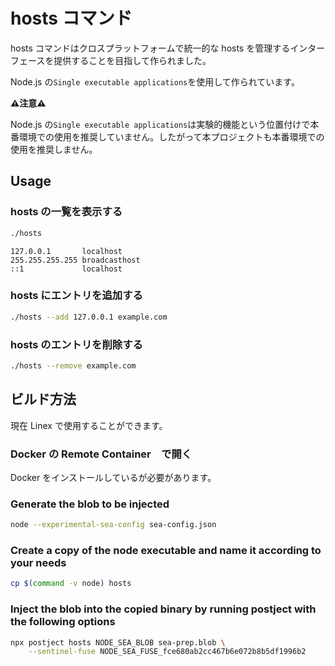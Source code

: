 # hosts コマンド

hosts コマンドはクロスプラットフォームで統一的な hosts を管理するインターフェースを提供することを目指して作られました。

Node.js の`Single executable applications`を使用して作られています。

__⚠️注意⚠️__

Node.js の`Single executable applications`は実験的機能という位置付けで本番環境での使用を推奨していません。したがって本プロジェクトも本番環境での使用を推奨しません。

## Usage

### hosts の一覧を表示する

```bash
./hosts
```

```
127.0.0.1       localhost
255.255.255.255 broadcasthost
::1             localhost
```

### hosts にエントリを追加する

```bash
./hosts --add 127.0.0.1 example.com
```

### hosts のエントリを削除する

```bash
./hosts --remove example.com
```

## ビルド方法

現在 Linex で使用することができます。

### Docker の Remote Container　で開く

Docker をインストールしているが必要があります。

### Generate the blob to be injected

```bash
node --experimental-sea-config sea-config.json 
```

### Create a copy of the node executable and name it according to your needs

```bash
cp $(command -v node) hosts 
```

### Inject the blob into the copied binary by running postject with the following options

```bash
npx postject hosts NODE_SEA_BLOB sea-prep.blob \
    --sentinel-fuse NODE_SEA_FUSE_fce680ab2cc467b6e072b8b5df1996b2 
```
